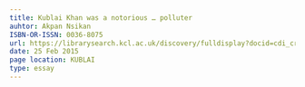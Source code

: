 ```yaml
---
title: Kublai Khan was a notorious … polluter
auhtor: Akpan Nsikan
ISBN-OR-ISSN: 0036-8075
url: https://librarysearch.kcl.ac.uk/discovery/fulldisplay?docid=cdi_crossref_primary_10_1126_science_aaa7905&context=PC&vid=44KCL_INST:44KCL_INST&lang=en&search_scope=MyInst_and_CI&adaptor=Primo%20Central&tab=Everything&query=any,contains,kublai&offset=0
date: 25 Feb 2015
page location: KUBLAI
type: essay
---
```


